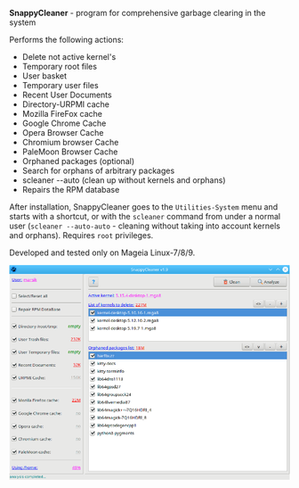 **SnappyCleaner** - program for comprehensive garbage clearing in the system

Performs the following actions:
- Delete not active kernel's
- Temporary root files
- User basket
- Temporary user files
- Recent User Documents
- Directory-URPMI cache
- Mozilla FireFox cache
- Google Chrome Cache
- Opera Browser Cache
- Chromium browser Cache
- PaleMoon Browser Cache
- Orphaned packages (optional)
- Search for orphans of arbitrary packages
- scleaner --auto (clean up without kernels and orphans)
- Repairs the RPM database

After installation, SnappyCleaner goes to the `Utilities-System` menu and starts with a shortcut, or with the `scleaner` command from under a normal user (`scleaner --auto-auto` - cleaning without taking into account kernels and orphans). Requires `root` privileges.

Developed and tested only on Mageia Linux-7/8/9.

![](https://github.com/AKotov-dev/SnappyCleaner/blob/main/ScreenShot2.png)
